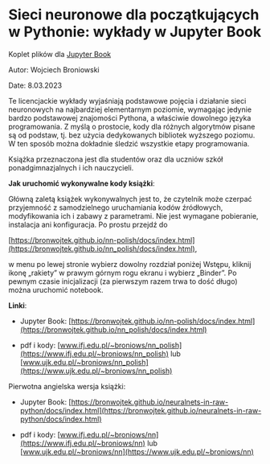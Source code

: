 # Sieci neuronowe dla początkujących w Pythonie: wykłady w Jupyter Book

Koplet plików dla [Jupyter Book](https://beta.jupyterbook.org/intro.html)

Autor: Wojciech Broniowski

Date:  8.03.2023


Te licencjackie wykłady wyjaśniają podstawowe pojęcia i działanie sieci neuronowych na najbardziej elementarnym poziomie, wymagając jedynie bardzo podstawowej znajomości Pythona, a właściwie dowolnego języka programowania. Z myślą o prostocie, kody dla różnych algorytmów pisane są od podstaw, tj. bez użycia dedykowanych bibliotek wyższego poziomu. W ten sposób można dokładnie śledzić wszystkie etapy programowania.

Książka przeznaczona jest dla studentów oraz dla uczniów szkół ponadgimnazjalnych i ich nauczycieli.


**Jak uruchomić wykonywalne kody książki**:

Główną zaletą książek wykonywalnych jest to, że czytelnik może czerpać przyjemność z samodzielnego uruchamiania kodów źródłowych, modyfikowania ich i zabawy z parametrami. Nie jest wymagane pobieranie, instalacja ani konfiguracja. Po prostu przejdź do

[https://bronwojtek.github.io/nn-polish/docs/index.html](https://bronwojtek.github.io/nn_polish/docs/index.html),

w menu po lewej stronie wybierz dowolny rozdział poniżej Wstępu, kliknij ikonę „rakiety” w prawym górnym rogu ekranu i wybierz „Binder”. Po pewnym czasie inicjalizacji (za pierwszym razem trwa to dość długo) można uruchomić notebook.

**Linki**:

- Jupyter Book: 
[https://bronwojtek.github.io/nn-polish/docs/index.html](https://bronwojtek.github.io/nn_polish/docs/index.html)

- pdf i kody: [www.ifj.edu.pl/~broniows/nn_polish](https://www.ifj.edu.pl/~broniows/nn_polish) lub [www.ujk.edu.pl/~broniows/nn_polish](https://www.ujk.edu.pl/~broniows/nn_polish)

Pierwotna angielska wersja książki:

- Jupyter Book: 
[https://bronwojtek.github.io/neuralnets-in-raw-python/docs/index.html](https://bronwojtek.github.io/neuralnets-in-raw-python/docs/index.html)

- pdf i kody: [www.ifj.edu.pl/~broniows/nn](https://www.ifj.edu.pl/~broniows/nn) lub [www.ujk.edu.pl/~broniows/nn](https://www.ujk.edu.pl/~broniows/nn)


